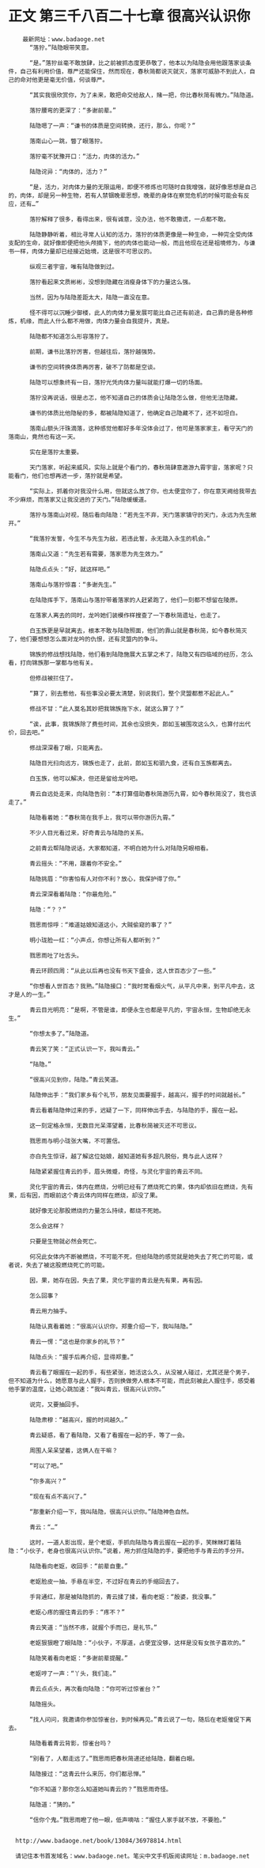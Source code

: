 # 正文 第三千八百二十七章 很高兴认识你
        最新网址：www.badaoge.net
          “落狞。”陆隐眼带笑意。
      
          “是。”落狞丝毫不敢放肆，比之前被抓态度更恭敬了，他本以为陆隐会用他跟落家谈条件，自己有利用价值，尊严还能保住，然而现在，春秋简都说灭就灭，落家可威胁不到此人，自己的命对他更是毫无价值，何谈尊严。
      
          “其实我很欣赏你，为了未来，敢把命交给敌人，赌一把，你比春秋简有魄力。”陆隐道。
      
          落狞腰弯的更深了：“多谢前辈。”
      
          陆隐嗯了一声：“谦书的体质是空间转换，还行，那么，你呢？”
      
          落南山心一跳，瞥了眼落狞。
      
          落狞毫不犹豫开口：“活力，肉体的活力。”
      
          陆隐诧异：“肉体的，活力？”
      
          “是，活力，对肉体力量的无限运用，即便不修炼也可随时自我增强，就好像思想是自己的，肉体，却是另一种生物，若有人禁锢晚辈思想，晚辈的身体在察觉危机的时候可能会有反应，还有…”
      
          落狞解释了很多，看得出来，很有诚意，没办法，他不敢撒谎，一点都不敢。
      
          陆隐静静听着，相比寻常人认知的活力，落狞的体质更像是一种生命，一种完全受肉体支配的生命，就好像即便把他头颅摘下，他的肉体也能动一般，而且他现在还是祖境修为，与谦书一样，肉体力量却已经接近始境，这是很不可思议的。
      
          纵观三者宇宙，唯有陆隐做到过。
      
          落狞看起来文质彬彬，没想到隐藏在消瘦身体下的力量这么强。
      
          当然，因为与陆隐差距太大，陆隐一直没在意。
      
          怪不得可以沉睡少御楼，此人的肉体力量发展可能比自己还有前途，自己靠的是各种修炼，机缘，而此人什么都不用做，肉体力量会自我提升，真是。
      
          陆隐都不知道怎么形容落狞了。
      
          前期，谦书比落狞厉害，但越往后，落狞越强势。
      
          谦书的空间转换体质再厉害，破不了防都是空谈。
      
          陆隐可以想象终有一日，落狞光凭肉体力量叫就能打爆一切的场面。
      
          落狞没再说话，很是忐忑，他不知道自己的体质会让陆隐怎么做，但他无法隐藏。
      
          谦书的体质比他隐秘的多，都被陆隐知道了，他确定自己隐藏不了，还不如坦白。
      
          落南山额头汗珠滴落，这种感觉他都好多年没体会过了，他可是落家家主，看守天门的落南山，竟然也有这一天。
      
          实在是落狞太重要。
      
          天门落家，听起来威风，实际上就是个看门的，春秋简肆意遨游九霄宇宙，落家呢？只能看门，他们也想再进一步，落狞就是希望。
      
          “实际上，抓着你对我没什么用，但就这么放了你，也太便宜你了，你在意天阙给我带去不少麻烦，而落家又让我没进的了天门。”陆隐缓缓道。
      
          落狞与落南山对视，随后看向陆隐：“若先生不弃，天门落家镇守的天门，永远为先生敞开。”
      
          “我落狞发誓，今生不与先生为敌，若违此誓，永无踏入永生的机会。”
      
          落南山又道：“先生若有需要，落家愿为先生效力。”
      
          陆隐点点头：“好，就这样吧。”
      
          落南山与落狞惊喜：“多谢先生。”
      
          在陆隐挥手下，落南山与落狞带着落家的人赶紧跑了，他们一刻都不想留在陵原。
      
          在落家人离去的同时，龙吟她们装模作样搜查了一下春秋简遗址，也走了。
      
          白玉族更是早就离去，根本不敢与陆隐照面，他们的靠山就是春秋简，如今春秋简灭了，他们要想想怎么面对龙吟的仇恨，还有灵盟内的争斗。
      
          锦族的修战想找陆隐，他们看到陆隐施展大五掌之术了，陆隐又有四临域的经历，怎么看，打向锦族那一掌都与他有关。
      
          但修战被拦住了。
      
          “算了，别去惹他，有些事没必要太清楚，别说我们，整个灵盟都惹不起此人。”
      
          修战不甘：“此人莫名其妙把我锦族拖下水，就这么算了？”
      
          “诶，此事，我锦族除了费些时间，其余也没损失，郎如玉被围攻这么久，也算付出代价，回去吧。”
      
          修战深深看了眼，只能离去。
      
          陆隐目光扫向远方，锦族也走了，此前，郎如玉和驷九食，还有白玉族都离去。
      
          白玉族，他可以解决，但还是留给龙吟吧。
      
          青云自远处走来，向陆隐告别：“本打算借助春秋简游历九霄，如今春秋简没了，我也该走了。”
      
          陆隐看着她：“春秋简在我手上，我可以带你游历九霄。”
      
          不少人目光看过来，好奇青云与陆隐的关系。
      
          之前青云帮陆隐说话，大家都知道，不明白她为什么对陆隐另眼相看。
      
          青云摇头：“不用，跟着你不安全。”
      
          陆隐挑眉：“你害怕有人对你不利？放心，我保护得了你。”
      
          青云深深看着陆隐：“你最危险。”
      
          陆隐：“？？”
      
          戮思雨惊呼：“难道姑娘知道这小，大贼偷窥的事了？”
      
          明小珑脸一红：“小声点，你想让所有人都听到？”
      
          戮思雨吐了吐舌头。
      
          青云环顾四周：“从此以后再也没有书天下盛会，这人世百态少了一些。”
      
          “你想看人世百态？我熟。”陆隐接口：“我时常看烟火气，从平凡中来，到平凡中去，这才是人的一生。”
      
          青云目光明亮：“是啊，不管是谁，即便永生也都是平凡的，宇宙永恒，生物却绝无永生。”
      
          “你想太多了。”陆隐道。
      
          青云笑了笑：“正式认识一下，我叫青云。”
      
          “陆隐。”
      
          “很高兴见到你，陆隐。”青云笑道。
      
          陆隐伸出手：“我们家乡有个礼节，朋友见面要握手，越高兴，握手的时间就越长。”
      
          青云看着陆隐伸过来的手，迟疑了一下，同样伸出手去，与陆隐的手，握在一起。
      
          这一刻定格永恒，无数目光呆滞望着，比春秋简被灭还不可思议。
      
          戮思雨与明小珑张大嘴，不可置信。
      
          亦白先生惊讶，越了解这位姑娘，越知道她有多超凡脱俗，竟与此人这样？
      
          陆隐紧紧握住青云的手，眉头微蹙，奇怪，与灵化宇宙的青云不同。
      
          灵化宇宙的青云，体内在燃烧，分明已经有了燃烧死亡的果，体内却依旧在燃烧，先有果，后有因，而眼前这个青云体内同样在燃烧，却没了果。
      
          就好像无论那股燃烧的力量怎么持续，都烧不死她。
      
          怎么会这样？
      
          只要是生物就必然会死亡。
      
          何况此女体内不断被燃烧，不可能不死，但给陆隐的感觉就是她失去了死亡的可能，或者说，失去了被这股燃烧死亡的可能。
      
          因，果，她存在因，失去了果，灵化宇宙的青云是先有果，再有因。
      
          怎么回事？
      
          青云用力抽手。
      
          陆隐认真看着她：“很高兴认识你，郑重介绍一下，我叫陆隐。”
      
          青云一愣：“这也是你家乡的礼节？”
      
          陆隐点头：“握手后再介绍，显得郑重。”
      
          青云看了眼握在一起的手，有些紧张，她活这么久，从没被人碰过，尤其还是个男子，但不知道为什么，她愿意与此人握手，否则换做旁人根本不可能，而此刻被此人握住手，感受着他手掌的温度，让她心跳加速：“我叫青云，很高兴认识你。”
      
          说完，又要抽回手。
      
          陆隐肃穆：“越高兴，握的时间越久。”
      
          青云疑惑，看了看陆隐，又看了看握在一起的手，等了一会。
      
          周围人呆呆望着，这俩人在干嘛？
      
          “可以了吧。”
      
          “你多高兴？”
      
          “现在有点不高兴了。”
      
          “那重新介绍一下，我叫陆隐，很高兴认识你。”陆隐神色自然。
      
          青云：“…”
      
          这时，一道人影出现，是个老妪，手抓向陆隐与青云握在一起的手，笑眯眯盯着陆隐：“小伙子，老身也很高兴认识你。”说着，用力抓住陆隐的手，要把他手与青云的手分开。
      
          陆隐看向老妪，收回手：“前辈自重。”
      
          老妪脸皮一抽，手悬在半空，不过好在青云的手缩回去了。
      
          手背通红，那是被陆隐抓的，青云揉了揉，看向老妪：“殷婆，我没事。”
      
          老妪心疼的握住青云的手：“疼不？”
      
          青云笑道：“当然不疼，就握个手而已，是礼节。”
      
          老妪狠狠瞪了眼陆隐：“小伙子，不厚道，占便宜没够，这样是没有女孩子喜欢的。”
      
          陆隐笑着看向老妪：“多谢前辈提醒。”
      
          老妪哼了一声：“丫头，我们走。”
      
          青云点点头，再次看向陆隐：“你可听过惊雀台？”
      
          陆隐摇头。
      
          “找人问问，我邀请你参加惊雀台，到时候再见。”青云说了一句，随后在老妪催促下离去。
      
          陆隐看着青云背影，惊雀台吗？
      
          “别看了，人都走远了。”戮思雨把春秋简递还给陆隐，翻着白眼。
      
          陆隐接过：“这青云什么来历，你们都忌惮。”
      
          “你不知道？那你怎么知道她叫青云的？”戮思雨奇怪。
      
          陆隐道：“猜的。”
      
          “信你个鬼。”戮思雨瞪了他一眼，低声嘀咕：“握住人家手就不放，不要脸。”
      
      
      http://www.badaoge.net/book/13084/36978814.html
      
      请记住本书首发域名：www.badaoge.net。笔尖中文手机版阅读网址：m.badaoge.net